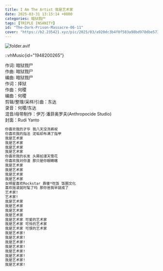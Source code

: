 ```yaml
---
title: I Am The Artist 我是艺术家
date: 2025-03-31 13:15:14 +0800
categories: 暗狱戮尸
tags: [TRIPLE INSANITY]
id: "The-Dark-Prison-Massacre-06-11"
cover: "https://b2.235421.xyz/pic/2025/03/a920dc3b4f0f583a98bd978dbe5737fb.avif"
---
```


![folder.avif](https://b2.235421.xyz/pic/2025/03/a920dc3b4f0f583a98bd978dbe5737fb.avif)

::vhMusic{id="1948200265"}

作词: 暗狱戮尸  
作曲: 暗狱戮尸  
编曲: 暗狱戮尸  
作词：择狱  
作曲：何稷  
编曲：何稷  
剪辑/整理/采样/引曲：东达  
录音：何稷/东达  
混音/母带制作：伊万·潘菲奥罗夫(Anthropocide Studio)  
封面：Rudi Yanto  

```txt
你喜欢我的才华 我八天没洗裤衩
你喜欢我的指法 泥垢却布满了指甲
我是艺术家
我是艺术家
我是艺术家
我是艺术家
你喜欢我的长发 头屑如漫天雪花
你喜欢我对你渣 那只是你眼睛瞎
我是艺术家
我是艺术家
我是艺术家
我是艺术家
女明星喜欢Rockstar 靠傻*吃饭 饭圈文化
喜欢摇滚就时髦了吗 那你爸我早就成了
艺术家!
艺术家!
我是艺术家
我是艺术家
我是艺术家
我是艺术家
我是艺术家 可爱的艺术家
我是艺术家 可怜的艺术家
我是艺术家 可恨的艺术家
我是艺术家!
我是艺术家!
我是艺术家!
我是艺术家!
我是艺术家!
我是艺术家!
我是艺术家!
我是艺术家!
```